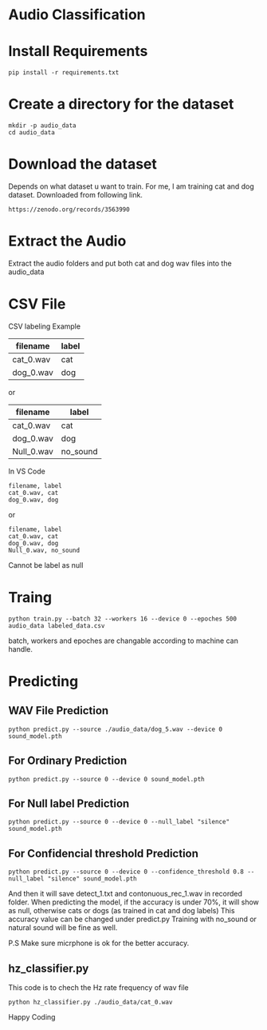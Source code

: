 # Audio Classification

# Install Requirements
```
pip install -r requirements.txt
```
# Create a directory for the dataset
```
mkdir -p audio_data
cd audio_data
```

# Download the dataset
Depends on what dataset u want to train. For me, I am training cat and dog dataset. Downloaded from following link.
```
https://zenodo.org/records/3563990
```

# Extract the Audio

Extract the audio folders and put both cat and dog wav files into the audio_data

# CSV File

CSV labeling Example

| filename | label |
| --- | --- |
| cat_0.wav | cat |
| dog_0.wav | dog |

or 

| filename | label |
| --- | --- |
| cat_0.wav | cat |
| dog_0.wav | dog |
| Null_0.wav | no_sound |

In VS Code
```
filename, label
cat_0.wav, cat
dog_0.wav, dog
```

or 

```
filename, label
cat_0.wav, cat
dog_0.wav, dog
Null_0.wav, no_sound
```

Cannot be label as null

# Traing

```
python train.py --batch 32 --workers 16 --device 0 --epoches 500 audio_data labeled_data.csv
```

batch, workers and epoches are changable according to machine can handle. 

# Predicting 

## WAV File Prediction
```
python predict.py --source ./audio_data/dog_5.wav --device 0 sound_model.pth
```

## For Ordinary Prediction
```
python predict.py --source 0 --device 0 sound_model.pth
```
## For Null label Prediction
```
python predict.py --source 0 --device 0 --null_label "silence" sound_model.pth
```
## For Confidencial threshold Prediction
```
python predict.py --source 0 --device 0 --confidence_threshold 0.8 --null_label "silence" sound_model.pth
```

And then it will save detect_1.txt and contonuous_rec_1.wav in recorded folder.
When predicting the model, if the accuracy is under 70%, it will show as null, otherwise cats or dogs (as trained in cat and dog labels)
This accuracy value can be changed under predict.py
Training with no_sound or natural sound will be fine as well. 

P.S Make sure micrphone is ok for the better accuracy. 

## hz_classifier.py

This code is to chech the Hz rate frequency of wav file
```
python hz_classifier.py ./audio_data/cat_0.wav
```

Happy Coding
